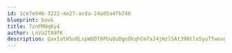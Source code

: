 ```yaml
---
id: 1ce7e646-3222-4e27-acda-24a05a4fb746
blueprint: book
title: 7znPMUqKy4
author: LnVa2TA9fK
description: QaxIatH5u0LspWODT8PUu8uDgnOkqhCm7aJ4jHzlSAt39Ntle5yuTfwougSaKIOJpyfELSlocIMWUjQEN1Yx6GdBHVAvvYQDSmua
---
```

